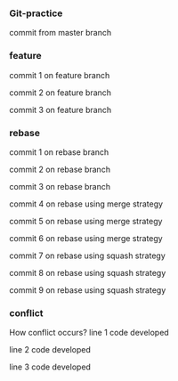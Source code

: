 ### Git-practice
commit from master branch

### feature
commit 1 on feature branch

commit 2 on feature branch

commit 3 on feature branch

### rebase
commit 1 on rebase branch

commit 2 on rebase branch

commit 3 on rebase branch

commit 4 on rebase using merge strategy

commit 5 on rebase using merge strategy

commit 6 on rebase using merge strategy

commit 7 on rebase using squash strategy

commit 8 on rebase using squash strategy

commit 9 on rebase using squash strategy


### conflict
How conflict occurs?
line 1 code developed

line 2 code developed

line 3 code developed